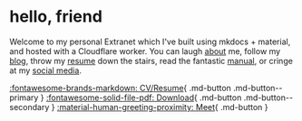 # hello, friend

Welcome to my personal Extranet which I've built using mkdocs + material, and hosted with a Cloudflare worker. You can laugh [about](/about) me, follow my [blog](/blog), throw my [resume](/resumes/markdown) down the stairs, read the fantastic [manual](/rtfm), or cringe at my [social media](/about).

<!-- <div class=grid markdown> -->

[:fontawesome-brands-markdown: CV/Resume](/resumes/markdown "View Dan Slinky's CV in markdown/HTML"){ .md-button .md-button--primary }
[:fontawesome-solid-file-pdf: Download](/resumes/latex/resume.pdf){ .md-button .md-button--secondary }
[:material-human-greeting-proximity: Meet](https://cal.com/danslinky "Schedule a call with Dan Slinky on cal.com/danslinky"){ .md-button }
<!-- :fontawesome-solid-paper-plane: -->

<!-- </div> -->
